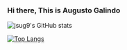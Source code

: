 ### Hi there, This is Augusto Galindo

![jsug9's GitHub stats](https://github-readme-stats.vercel.app/api?username=jsug9&show_icons=true&theme=dark)

[![Top Langs](https://github-readme-stats.vercel.app/api/top-langs/?username=jsug9&hide=shell,ruby&layout=compact&theme=dark)](https://github.com/jsug9/github-readme-stats)
